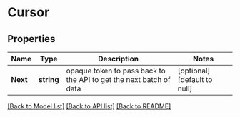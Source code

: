 # Cursor

## Properties
Name | Type | Description | Notes
------------ | ------------- | ------------- | -------------
**Next** | **string** | opaque token to pass back to the API to get the next batch of data | [optional] [default to null]

[[Back to Model list]](../README.md#documentation-for-models) [[Back to API list]](../README.md#documentation-for-api-endpoints) [[Back to README]](../README.md)

